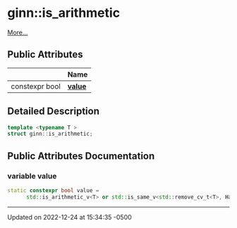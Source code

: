 # ginn::is_arithmetic


 [More...](#detailed-description)

## Public Attributes

<span class="api-table">

|                | Name           |
| -------------- | -------------- |
| constexpr bool | **[value](api/Classes/structginn_1_1is__arithmetic.md#variable-value)**  |


</span>

## Detailed Description

```cpp
template <typename T >
struct ginn::is_arithmetic;
```

## Public Attributes Documentation

### variable value

```cpp
static constexpr bool value =
      std::is_arithmetic_v<T> or std::is_same_v<std::remove_cv_t<T>, Half>;
```


-------------------------------

Updated on 2022-12-24 at 15:34:35 -0500